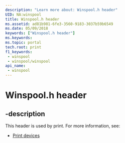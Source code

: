 ```yaml
---
description: "Learn more about: Winspool.h header"
UID: NA:winspool
title: Winspool.h header
ms.assetid: ad81b981-6fe3-3560-9183-3037b59b6549
ms.date: 05/09/2018
keywords: ["Winspool.h header"]
ms.keywords: 
ms.topic: portal
tech.root: print
f1_keywords:
 - winspool
 - winspool/winspool
api_name:
 - winspool
---
```


# Winspool.h header


## -description

This header is used by print. For more information, see:

- [Print devices](../_print/index.md)

